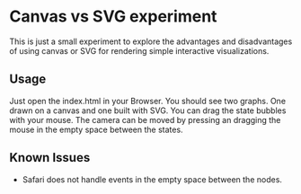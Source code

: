 Canvas vs SVG experiment
========================

This is just a small experiment to explore the advantages and disadvantages of using canvas or SVG for rendering simple interactive visualizations.

## Usage

Just open the index.html in your Browser. You should see two graphs. One drawn on a canvas and one built with SVG. You can drag the state bubbles with your mouse. 
The camera can be moved by pressing an dragging the mouse in the empty space between the states.

## Known Issues

 * Safari does not handle events in the empty space between the nodes.
